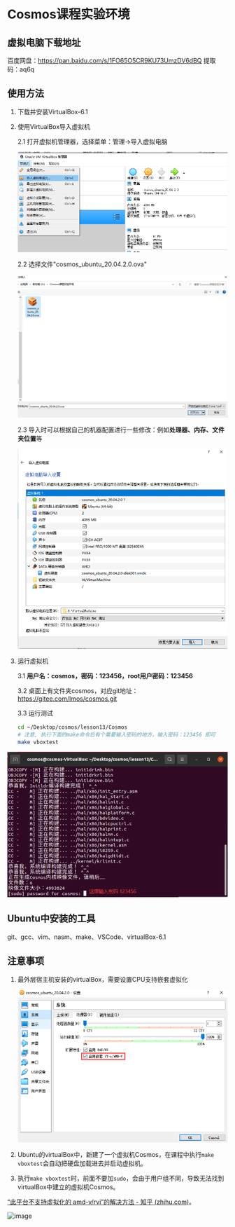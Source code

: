 # Cosmos课程实验环境

## 虚拟电脑下载地址

百度网盘：https://pan.baidu.com/s/1FO65O5CR9KU73UmzDV6dBQ 
提取码：aq6q 

## 使用方法

1. 下载并安装VirtualBox-6.1

2. 使用VirtualBox导入虚拟机

   2.1 打开虚拟机管理器，选择菜单：管理->导入虚拟电脑

   ![1631259860237](Pic/1631259860237.png)

   2.2 选择文件"cosmos_ubuntu_20.04.2.0.ova"

   ![1631260052416](Pic/1631260052416.png)

   2.3 导入时可以根据自己的机器配置进行一些修改：例如**处理器、内存、文件夹位置**等
   
   ![1631260360132](Pic/1631260360132.png)
   
3. 运行虚拟机
   
   3.1 **用户名：cosmos，密码：123456，root用户密码：123456**
   
   3.2 桌面上有文件夹cosmos，对应git地址：https://gitee.com/lmos/cosmos.git

   3.3 运行测试
   
   ```bash
   cd ~/Desktop/cosmos/lesson13/Cosmos
   # 注意, 执行下面的make命令后有个需要输入密码的地方，输入密码：123456 即可
   make vboxtest
   ```
   

![1631278754479](Pic/1631278705326.png)

## Ubuntu中安装的工具

git、gcc、vim、nasm、make、VSCode、virtualBox-6.1

## 注意事项

1. 最外层宿主机安装的virtualBox，需要设置CPU支持嵌套虚拟化

   ![1631278320474](Pic/1631278320474.png)

2. Ubuntu的virtualBox中，新建了一个虚拟机Cosmos，在课程中执行```make vboxtest```会自动把硬盘加载进去并启动虚拟机。

3. 执行```make vboxtest```时，前面不要加```sudo```，会由于用户组不同，导致无法找到virtualBox中建立的虚拟机Cosmos。





[“此平台不支持虚拟化的 amd-v/rvi”的解决方法 - 知乎 (zhihu.com)](https://zhuanlan.zhihu.com/p/614643382)。


![image](https://github.com/NgxuAnGMH/CosmosExpEnv/assets/109900456/a4920d90-7517-4177-8dfd-42827cad6796)


